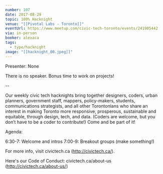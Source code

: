 ```yaml
---
number: 107
date: 2017-08-29
topic: 100% Hacknight
venue: "[[Pivotal Labs - Toronto]]"
eventUrl: https://www.meetup.com/civic-tech-toronto/events/241905442
via: in-person
booker: alexaca
tags:
  - type/hacknight
image: "[[hacknight_00.jpeg]]"
---
```


Presenter: None

There is no speaker. Bonus time to work on projects!

--

Our weekly civic tech hacknights bring together designers, coders, urban planners, government staff, mappers, policy-makers, students, communications strategists, and all other Torontonians who share an interest in making Toronto more responsive, prosperous, sustainable and equitable, through design, tech, and data. (Coders are welcome, but you don’t have to be a coder to contribute!) Come and be part of it!

Agenda:

6:30-7: Welcome and intros
7:00-9: Breakout groups (make something!)

For more info, visit civictech.ca (http://civictech.ca/).

Here's our Code of Conduct: civictech.ca/about-us (http://civictech.ca/about-us/)
